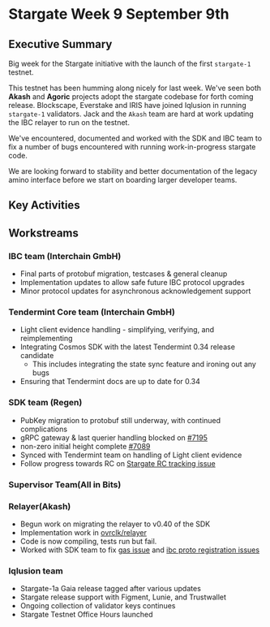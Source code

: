 # Stargate Week 9 September 9th

## Executive Summary

Big week for the Stargate initiative with the launch of the first `stargate-1` testnet.

This testnet has been humming along nicely for last week. We've seen both **Akash** and **Agoric** projects adopt the stargate codebase for forth coming release. Blockscape, Everstake and IRIS have joined Iqlusion in running `stargate-1` validators. Jack and the `Akash` team are hard at work updating the IBC relayer to run on the testnet.

We've encountered, documented and worked with the SDK and IBC team to fix a number of bugs encountered with running work-in-progress stargate code.

We are looking forward to stability and better documentation of the legacy amino interface before we start on boarding larger developer teams.

## Key Activities



## Workstreams

### IBC team (Interchain GmbH)
* Final parts of protobuf migration, testcases & general cleanup
* Implementation updates to allow safe future IBC protocol upgrades
* Minor protocol updates for asynchronous acknowledgement support


### Tendermint Core team (Interchain GmbH)
* Light client evidence handling - simplifying, verifying, and reimplementing
* Integrating Cosmos SDK with the latest Tendermint 0.34 release candidate
    * This includes integrating the state sync feature and ironing out any bugs 
* Ensuring that Tendermint docs are up to date for 0.34


### SDK team (Regen)
* PubKey migration to protobuf still underway, with continued complications
* gRPC gateway & last querier handling blocked on [#7195](https://github.com/cosmos/cosmos-sdk/issues/7195)
* non-zero initial height complete [#7089](https://github.com/cosmos/cosmos-sdk/pull/7089)
* Synced with Tendermint team on handling of Light client evidence
* Follow progress towards RC on [Stargate RC tracking issue](https://github.com/cosmos/cosmos-sdk/issues/7152)


### Supervisor Team(All in Bits)


### Relayer(Akash)
* Begun work on migrating the relayer to v0.40 of the SDK
* Implementation work in [ovrclk/relayer](https://github.com/ovrclk/relayer/pull/278)
* Code is now compiling, tests run but fail.
* Worked with SDK team to fix [gas issue](https://github.com/cosmos/cosmos-sdk/pull/7207) and [ibc proto registration issues](https://github.com/cosmos/cosmos-sdk/pull/7210)


### Iqlusion team
* Stargate-1a Gaia release tagged after various updates
* Stargate release support with Figment, Lunie, and Trustwallet
* Ongoing collection of validator keys continues
* Stargate Testnet Office Hours launched


